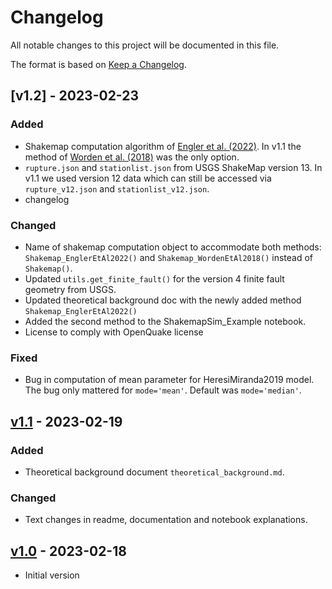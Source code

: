 # Changelog

All notable changes to this project will be documented in this file.

The format is based on [Keep a Changelog](https://keepachangelog.com/en/1.0.0/).

## [v1.2] - 2023-02-23

### Added 

- Shakemap computation algorithm of [Engler et al. (2022)](https://doi.org/10.1785/0120210177). In v1.1 the method of [Worden et al. (2018)](https://doi.org/10.1785/0120170201) was the only option. 
- `rupture.json` and `stationlist.json` from USGS ShakeMap version 13. In v1.1 we used version 12 data which can still be accessed via `rupture_v12.json` and `stationlist_v12.json`.
- changelog

### Changed

- Name of shakemap computation object to accommodate both methods: `Shakemap_EnglerEtAl2022()` and `Shakemap_WordenEtAl2018()` instead of `Shakemap()`.
- Updated `utils.get_finite_fault()` for the version 4 finite fault geometry from USGS.
- Updated theoretical background doc with the newly added method `Shakemap_EnglerEtAl2022()` 
- Added the second method to the ShakemapSim_Example notebook.
- License to comply with OpenQuake license

### Fixed

- Bug in computation of mean parameter for HeresiMiranda2019 model. The bug only mattered for `mode='mean'`. Default was `mode='median'`.

## [v1.1] - 2023-02-19

### Added

- Theoretical background document `theoretical_background.md`.

### Changed

- Text changes in readme, documentation and notebook explanations.

## [v1.0] - 2023-02-18
- Initial version

[v1.1]: https://github.com/bodlukas/ground-motion-simulation-shakemap/compare/v1.0...v1.2
[v1.1]: https://github.com/bodlukas/ground-motion-simulation-shakemap/compare/v1.0...v1.1
[v1.0]: https://github.com/bodlukas/ground-motion-simulation-shakemap/releases/tag/v1.0 
